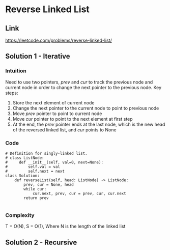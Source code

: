 # Reverse Linked List
## Link
https://leetcode.com/problems/reverse-linked-list/

## Solution 1 - Iterative
### Intuition
Need to use two pointers, *prev* and *cur* to track the previous node and current node in order to change the next pointer to the previous node.
Key steps:
1. Store the next element of current node
2. Change the next pointer to the current node to point to previous node
3. Move *prev* pointer to point to current node
4. Move *cur* pointer to point to the next element at first step
5. At the end, the *prev* pointer ends at the last node, which is the new head of the reversed linked list, and *cur* points to None

### Code
```
# Definition for singly-linked list.
# class ListNode:
#     def __init__(self, val=0, next=None):
#         self.val = val
#         self.next = next
class Solution:
    def reverseList(self, head: ListNode) -> ListNode:
        prev, cur = None, head
        while cur:
            cur.next, prev, cur = prev, cur, cur.next
        return prev
        

```
### Complexity
T = O(N), S = O(1), Where N is the length of the linked list

## Solution 2 - Recursive

